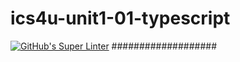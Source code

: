 # ics4u-unit1-01-typescript

[![GitHub's Super Linter](https://github.com/JJacksonNaufal/ics4u-unit1-01-typescript/workflows/GitHub's%20Super%20Linter/badge.svg)](https://github.com/JacksonNaufal/ics4u-unit1-01-typescript/actions)
###################

